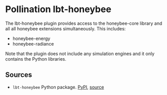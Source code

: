 # Pollination lbt-honeybee

The lbt-honeybee plugin provides access to the honeybee-core library and all all
honeybee extensions simultaneously. This includes:

* honeybee-energy
* honeybee-radiance

Note that the plugin does not include any simulation engines and it only contains
the Python libraries.

## Sources

- `lbt-honeybee` Python package. [PyPI](https://pypi.org/project/lbt-honeybee/), [source](https://github.com/ladybug-tools/lbt-honeybee)
